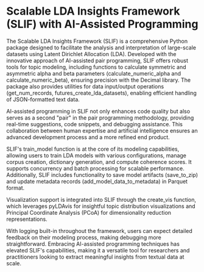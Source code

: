 # Scalable LDA Insights Framework (SLIF) with AI-Assisted Programming

The Scalable LDA Insights Framework (SLIF) is a comprehensive Python package designed to facilitate the analysis and interpretation of large-scale datasets using Latent Dirichlet Allocation (LDA). Developed with the innovative approach of AI-assisted pair programming, SLIF offers robust tools for topic modeling, including functions to calculate symmetric and asymmetric alpha and beta parameters (calculate_numeric_alpha and calculate_numeric_beta), ensuring precision with the Decimal library. The package also provides utilities for data input/output operations (get_num_records, futures_create_lda_datasets), enabling efficient handling of JSON-formatted text data.

AI-assisted programming in SLIF not only enhances code quality but also serves as a second "pair" in the pair programming methodology, providing real-time suggestions, code snippets, and debugging assistance. This collaboration between human expertise and artificial intelligence ensures an advanced development process and a more refined end product.

SLIF's train_model function is at the core of its modeling capabilities, allowing users to train LDA models with various configurations, manage corpus creation, dictionary generation, and compute coherence scores. It supports concurrency and batch processing for scalable performance. Additionally, SLIF includes functionality to save model artifacts (save_to_zip) and update metadata records (add_model_data_to_metadata) in Parquet format.

Visualization support is integrated into SLIF through the create_vis function, which leverages pyLDAvis for insightful topic distribution visualizations and Principal Coordinate Analysis (PCoA) for dimensionality reduction representations.

With logging built-in throughout the framework, users can expect detailed feedback on their modeling process, making debugging more straightforward. Embracing AI-assisted programming techniques has elevated SLIF's capabilities, making it a versatile tool for researchers and practitioners looking to extract meaningful insights from textual data at scale.